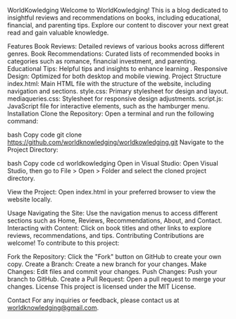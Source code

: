 WorldKowledging
Welcome to WorldKowledging! This is a blog dedicated to insightful reviews and recommendations on books, including educational, financial, and parenting tips. Explore our content to discover your next great read and gain valuable knowledge.

Features
Book Reviews: Detailed reviews of various books across different genres.
Book Recommendations: Curated lists of recommended books in categories such as romance, financial investment, and parenting.
Educational Tips: Helpful tips and insights to enhance learning .
Responsive Design: Optimized for both desktop and mobile viewing.
Project Structure
index.html: Main HTML file with the structure of the website, including navigation and sections.
style.css: Primary stylesheet for design and layout.
mediaqueries.css: Stylesheet for responsive design adjustments.
script.js: JavaScript file for interactive elements, such as the hamburger menu.
Installation
Clone the Repository: Open a terminal and run the following command:

bash
Copy code
git clone https://github.com/worldknowledging/worldkowledging.git
Navigate to the Project Directory:

bash
Copy code
cd worldkowledging
Open in Visual Studio: Open Visual Studio, then go to File > Open > Folder and select the cloned project directory.

View the Project: Open index.html in your preferred browser to view the website locally.

Usage
Navigating the Site: Use the navigation menus to access different sections such as Home, Reviews, Recommendations, About, and Contact.
Interacting with Content: Click on book titles and other links to explore reviews, recommendations, and tips.
Contributing
Contributions are welcome! To contribute to this project:

Fork the Repository: Click the "Fork" button on GitHub to create your own copy.
Create a Branch: Create a new branch for your changes.
Make Changes: Edit files and commit your changes.
Push Changes: Push your branch to GitHub.
Create a Pull Request: Open a pull request to merge your changes.
License
This project is licensed under the MIT License.

Contact
For any inquiries or feedback, please contact us at worldknowledging@gmail.com.
